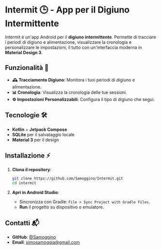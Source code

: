 # **Intermit** 🕒 - App per il Digiuno Intermittente

Intermit è un'app Android per il **digiuno intermittente**. Permette di tracciare i periodi di digiuno e alimentazione, visualizzare la cronologia e personalizzare le impostazioni, il tutto con un'interfaccia moderna in **Material Design 3**.

## **Funzionalità** 🚀

- **🕰️ Tracciamento Digiuno**: Monitora i tuoi periodi di digiuno e alimentazione.
- **📊 Cronologia**: Visualizza la cronologia delle tue sessioni.
- **⚙️ Impostazioni Personalizzabili**: Configura il tipo di digiuno che segui.

## **Tecnologie** 🛠️

- **Kotlin** + **Jetpack Compose**
- **SQLite** per il salvataggio locale
- **Material 3** per il design

## **Installazione** ⚡

1. **Clona il repository**:
    ```bash
    git clone https://github.com/Samoggino/Intermit.git
    cd intermit
    ```

2. **Apri in Android Studio**:
    - Sincronizza con Gradle: `File > Sync Project with Gradle Files`.
    - **Run** il progetto su dispositivo o emulatore.

## **Contatti** 📬

- **GitHub**: [@Samoggino](https://github.com/Samoggino)
- **Email**: [simosamoggia@gmail.com](mailto:simosamoggia@gmail.com)
